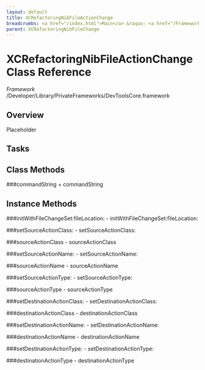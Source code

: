 ```yaml
---
layout: default
title: XCRefactoringNibFileActionChange
breadcrumbs: <a href="/index.html">Main</a> &raquo; <a href="/Frameworks.html">Framework</a> &raquo; <a href="/Frameworks/DevToolsCore.html">DevToolsCore</a> &raquo; XCRefactoringNibFileActionChange
parent: XCRefactoringNibFileChange 
---
```

# XCRefactoringNibFileActionChange Class Reference

*Framework* /Developer/Library/PrivateFrameworks/DevToolsCore.framework

## Overview

Placeholder

## Tasks

## Class Methods

<a name="+commandString"></a>
###commandString
    + commandString

## Instance Methods

<a name="-initWithFileChangeSet:fileLocation:"></a>
###initWithFileChangeSet:fileLocation:
    - initWithFileChangeSet:fileLocation:

<a name="-setSourceActionClass:"></a>
###setSourceActionClass:
    - setSourceActionClass:

<a name="-sourceActionClass"></a>
###sourceActionClass
    - sourceActionClass

<a name="-setSourceActionName:"></a>
###setSourceActionName:
    - setSourceActionName:

<a name="-sourceActionName"></a>
###sourceActionName
    - sourceActionName

<a name="-setSourceActionType:"></a>
###setSourceActionType:
    - setSourceActionType:

<a name="-sourceActionType"></a>
###sourceActionType
    - sourceActionType

<a name="-setDestinationActionClass:"></a>
###setDestinationActionClass:
    - setDestinationActionClass:

<a name="-destinationActionClass"></a>
###destinationActionClass
    - destinationActionClass

<a name="-setDestinationActionName:"></a>
###setDestinationActionName:
    - setDestinationActionName:

<a name="-destinationActionName"></a>
###destinationActionName
    - destinationActionName

<a name="-setDestinationActionType:"></a>
###setDestinationActionType:
    - setDestinationActionType:

<a name="-destinationActionType"></a>
###destinationActionType
    - destinationActionType

